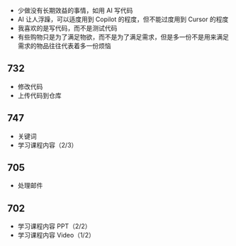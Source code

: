 - 少做没有长期效益的事情，如用 AI 写代码
- AI 让人浮躁，可以适度用到  Copilot 的程度，但不能过度用到 Cursor 的程度
- 我喜欢的是写代码，而不是测试代码
- 有些购物只是为了满足物欲，而不是为了满足需求，但是多一份不是用来满足需求的物品往往代表着多一份烦恼

## 732
- 修改代码
- 上传代码到仓库

## 747
- 关键词
- 学习课程内容（2/3）

## 705
- 处理邮件

## 702
- 学习课程内容 PPT（2/2）
- 学习课程内容 Video（1/2）